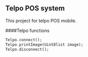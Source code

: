 ## Telpo POS system
This project for telpo POS mobile.

####Telpo functions

```Dart
Telpo.connect();
Telpo.printImage(Uint8list image);
Telpo.disconnect();
```
